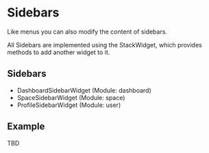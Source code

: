 Sidebars
========

Like menus you can also modify the content of sidebars.

All Sidebars are implemented using the StackWidget, which provides methods to add another widget to it.

## Sidebars

* DashboardSidebarWidget (Module: dashboard) 
* SpaceSidebarWidget (Module: space) 
* ProfileSidebarWidget (Module: user)

## Example

TBD

